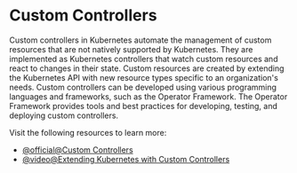 # Custom Controllers

Custom controllers in Kubernetes automate the management of custom resources that are not natively supported by Kubernetes. They are implemented as Kubernetes controllers that watch custom resources and react to changes in their state. Custom resources are created by extending the Kubernetes API with new resource types specific to an organization's needs. Custom controllers can be developed using various programming languages and frameworks, such as the Operator Framework. The Operator Framework provides tools and best practices for developing, testing, and deploying custom controllers.

Visit the following resources to learn more:

- [@official@Custom Controllers](https://kubernetes.io/docs/concepts/extend-kubernetes/api-extension/custom-resources/#custom-controllers)
- [@video@Extending Kubernetes with Custom Controllers](https://www.youtube.com/results?search_query=Custom+controllers+in+k8s)